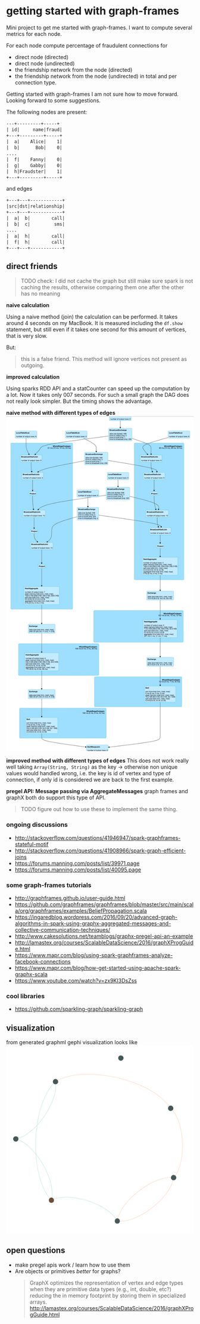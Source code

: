 # getting started with graph-frames
Mini project to get me started with graph-frames.
I want to compute several metrics for each node.

For each node compute percentage of fraudulent connections for 
  - direct node (directed)
  - direct node (undirected)
  - the friendship network from the node (directed)
  - the friendship network from the node (undirected)
in total and per connection type.

Getting started with graph-frames I am not sure how to move forward. Looking forward to some suggestions.

The following nodes are present:

```
---+---------+-----+
| id|     name|fraud|
+---+---------+-----+
|  a|    Alice|    1|
|  b|      Bob|    0|
....
|  f|    Fanny|    0|
|  g|    Gabby|    0|
|  h|Fraudster|    1|
+---+---------+-----+
```

and edges
```
+---+---+------------+
|src|dst|relationship|
+---+---+------------+
|  a|  b|        call|
|  b|  c|         sms|
....
|  a|  h|        call|
|  f|  h|        call|
+---+---+------------+
```


## direct friends

> TODO check: I did not cache the graph but still make sure spark is not caching the results, 
> otherwise comparing them one after the other has no meaning

**naive calculation**

Using a naive method (join) the calculation can be performed.
It takes around 4 seconds on my MacBook. It is measured including the `df.show` statement, but still even if it takes one
second for this amount of vertices, that is very slow.

But:
> this is a false friend. This method will ignore vertices not present as outgoing.

**improved calculation**

Using sparks RDD API and a statCounter can speed up the computation by a lot. Now it takes only 007 seconds.
For such a small graph the DAG does not really look simpler. But the timing shows the advantage.
 

**naive method with different types of edges**
![DAG of naive join variant](graphPercentageWithJoins.jpg "naive and slow joins DAG")

**improved method with different types of edges**
This does not work really well taking `Array(String, String)` as the key -> otherwise non unique values would handled
  wrong, i.e. the key is id of vertex and type of connection, if only id is considered we are back to the first example.


**pregel API: Message passing via AggregateMessages**
graph frames and graphX both do support this type of API.

> TODO figure out how to use these to implement the same thing.

### ongoing discussions

  - http://stackoverflow.com/questions/41946947/spark-graphframes-stateful-motif
  - http://stackoverflow.com/questions/41908966/spark-graph-efficient-joins
  - https://forums.manning.com/posts/list/39971.page
  - https://forums.manning.com/posts/list/40095.page

### some graph-frames tutorials

  - http://graphframes.github.io/user-guide.html
  - https://github.com/graphframes/graphframes/blob/master/src/main/scala/org/graphframes/examples/BeliefPropagation.scala
  - https://ingaredblog.wordpress.com/2016/09/20/advanced-graph-algorithms-in-spark-using-graphx-aggregated-messages-and-collective-communication-techniques/
  - http://www.cakesolutions.net/teamblogs/graphx-pregel-api-an-example
  - http://lamastex.org/courses/ScalableDataScience/2016/graphXProgGuide.html
  - https://www.mapr.com/blog/using-spark-graphframes-analyze-facebook-connections
  - https://www.mapr.com/blog/how-get-started-using-apache-spark-graphx-scala
  - https://www.youtube.com/watch?v=zx9KI3DsZss
  
### cool libraries
  - https://github.com/sparkling-graph/sparkling-graph
  
## visualization
from generated graphml gephi visualization looks like
![graph](graph.png "gephi visualization")

## open questions

- make pregel apis work / learn how to use them
- Are objects or primitives *better* for graphs? 
	> GraphX optimizes the representation of vertex and edge types when they are 
	> primitive data types (e.g., int, double, etc?) reducing the in memory footprint 
	> by storing them in specialized arrays.
	> http://lamastex.org/courses/ScalableDataScience/2016/graphXProgGuide.html
